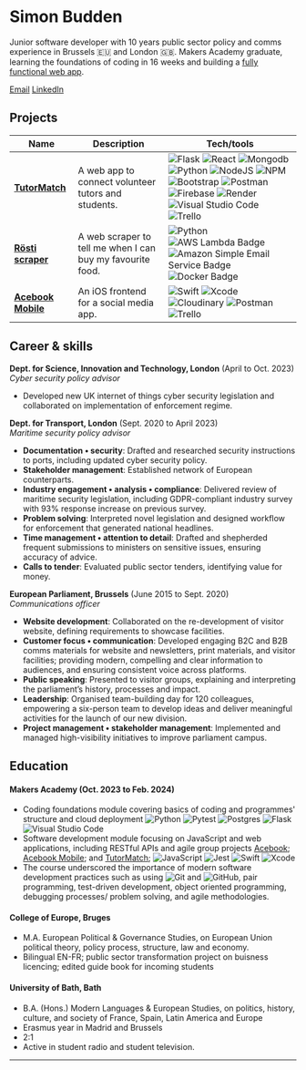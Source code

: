 # Simon Budden

Junior software developer with 10 years public sector policy and comms experience in Brussels 🇪🇺 and London 🇬🇧. Makers Academy graduate, learning the foundations of coding in 16 weeks and building a [fully functional web app](https://tutormatchfe.onrender.com/).

[Email](mailto:simon.budden@gmail.com) [LinkedIn](https://www.linkedin.com/in/simon-budden-0b280518/)

## Projects

| Name                         | Description       | Tech/tools        |
| ---------------------------- | ----------------- | ----------------- |
| [**TutorMatch**](https://github.com/KatBiel/TutorMatch) | A web app to connect volunteer tutors and students. | ![Flask](https://img.shields.io/badge/flask-%23000.svg?style=flat&logo=flask&logoColor=white) ![React](https://img.shields.io/badge/react-%2320232a.svg?style=flat&logo=react&logoColor=%2361DAFB) ![Mongodb](https://img.shields.io/badge/MongoDB-%231572B6.svg?style=flat&logo=mongodb&logoColor=white) ![Python](https://img.shields.io/badge/python-3670A0?style=flat&logo=python&logoColor=ffdd54) ![NodeJS](https://img.shields.io/badge/node.js-6DA55F?style=flat&logo=node.js&logoColor=white) ![NPM](https://img.shields.io/badge/NPM-%23000000.svg?style=flat&logo=npm&logoColor=white)  ![Bootstrap](https://img.shields.io/badge/bootstrap-%238511FA.svg?style=flat&logo=bootstrap&logoColor=white)	![Postman](https://img.shields.io/badge/Postman-FF6C37?style=flat&logo=postman&logoColor=white) ![Firebase](https://img.shields.io/badge/firebase-a08021?style=flat&logo=firebase&logoColor=ffcd34) ![Render](https://img.shields.io/badge/Render-%46E3B7.svg?style=flat&logo=render&logoColor=white) ![Visual Studio Code](https://img.shields.io/badge/Visual%20Studio%20Code-0078d7.svg?style=flat&logo=visual-studio-code&logoColor=white) ![Trello](https://img.shields.io/badge/Trello-%23026AA7.svg?style=flat&logo=Trello&logoColor=white)|
| [**Rösti scraper**](https://github.com/fantastito/new_rosti_scraper) | A web scraper to tell me when I can buy my favourite food. | ![Python](https://img.shields.io/badge/python-3670A0?style=flat&logo=python&logoColor=ffdd54) ![AWS Lambda Badge](https://img.shields.io/badge/AWS%20Lambda-F90?logo=awslambda&logoColor=fff&style=flat) ![Amazon Simple Email Service Badge](https://img.shields.io/badge/Amazon%20Simple%20Email%20Service-DD344C?logo=amazonsimpleemailservice&logoColor=fff&style=flat) ![Docker Badge](https://img.shields.io/badge/Docker-2496ED?logo=docker&logoColor=fff&style=flat)|
| [**Acebook Mobile**](https://github.com/fantastito/Acebook-Mobile) | An iOS frontend for a social media app. | ![Swift](https://img.shields.io/badge/swift-F54A2A?style=flat&logo=swift&logoColor=white) ![Xcode](https://img.shields.io/badge/Xcode-007ACC?style=flat&logo=Xcode&logoColor=white) ![Cloudinary](https://img.shields.io/badge/Cloudinary-0D9AFF?style=flat&logo=Cloudinary&logoColor=white) ![Postman](https://img.shields.io/badge/Postman-FF6C37?style=flat&logo=postman&logoColor=white) ![Trello](https://img.shields.io/badge/Trello-%23026AA7.svg?style=flat&logo=Trello&logoColor=white) |

## Career & skills

**Dept. for Science, Innovation and Technology, London** (April to Oct. 2023)  
_Cyber security policy advisor_

- Developed new UK internet of things cyber security legislation and collaborated on implementation of enforcement regime.

**Dept. for Transport, London** (Sept. 2020 to April 2023)  
_Maritime security policy advisor_

- **Documentation • security**: Drafted and researched security instructions to ports, including updated cyber security policy.
- **Stakeholder management**: Established network of European counterparts.
- **Industry engagement • analysis • compliance**: Delivered review of maritime security legislation, including GDPR-compliant industry survey with 93% response increase on previous survey.
- **Problem solving**: Interpreted novel legislation and designed workflow for enforcement that generated national headlines.
- **Time management • attention to detail**: Drafted and shepherded frequent submissions to ministers on sensitive issues, ensuring accuracy of advice.
- **Calls to tender**: Evaluated public sector tenders, identifying value for money.

**European Parliament, Brussels** (June 2015 to Sept. 2020)  
_Communications officer_

- **Website development**: Collaborated on the re-development of visitor website, defining requirements to showcase facilities.
- **Customer focus • communication**: Developed engaging B2C and B2B comms materials for website and newsletters, print materials, and visitor facilities; providing modern, compelling and clear information to audiences, and ensuring consistent voice across platforms.
- **Public speaking**: Presented to visitor groups, explaining and interpreting the parliament’s history, processes and impact.
- **Leadership**: Organised team-building day for 120 colleagues, empowering a six-person team to develop ideas and deliver meaningful activities for the launch of our new division.
- **Project management • stakeholder management**: Implemented and managed high-visibility initiatives to improve parliament campus.

## Education

#### Makers Academy (Oct. 2023 to Feb. 2024)
- Coding foundations module covering basics of coding and programmes' structure and cloud deployment ![Python](https://img.shields.io/badge/python-3670A0?style=flat&logo=python&logoColor=ffdd54) ![Pytest](https://img.shields.io/badge/pytest-009fe3.svg?style=flat&logo=pytest&logoColor=white) ![Postgres](https://img.shields.io/badge/postgres-%23316192.svg?style=flat&logo=postgresql&logoColor=white) ![Flask](https://img.shields.io/badge/flask-%23000.svg?style=flat&logo=flask&logoColor=white) ![Visual Studio Code](https://img.shields.io/badge/Visual%20Studio%20Code-0078d7.svg?style=flat&logo=visual-studio-code&logoColor=white)
- Software development module focusing on JavaScript and web applications, including RESTful APIs and agile group projects  [Acebook](https://github.com/fantastito/Acebook); [Acebook Mobile](https://github.com/fantastito/Acebook-Mobile); and [TutorMatch](https://github.com/KatBiel/TutorMatch); ![JavaScript](https://img.shields.io/badge/javascript-%23323330.svg?style=flat&logo=javascript&logoColor=%23F7DF1E) ![Jest](https://img.shields.io/badge/-jest-%23C21325?style=flat&logo=jest&logoColor=white) ![Swift](https://img.shields.io/badge/swift-F54A2A?style=flat&logo=swift&logoColor=white) ![Xcode](https://img.shields.io/badge/Xcode-007ACC?style=flat&logo=Xcode&logoColor=white)
- The course underscored the importance of modern software development practices such as using ![Git](https://img.shields.io/badge/git-%23F05033.svg?style=flat&logo=git&logoColor=white) and ![GitHub](https://img.shields.io/badge/github-%23121011.svg?style=fflat&logo=github&logoColor=white), pair programming, test-driven development, object oriented programming, debugging processes/ problem solving, and agile methodologies.

#### College of Europe, Bruges

- M.A. European Political & Governance Studies, on European Union political theory, policy process, structure, law and economy.
- Bilingual EN-FR; public sector transformation project on buisness licencing; edited guide book for incoming students

#### University of Bath, Bath

- B.A. (Hons.) Modern Languages & European Studies, on politics, history, culture, and society of France, Spain, Latin America and Europe
- Erasmus year in Madrid and Brussels
- 2:1
- Active in student radio and student television.

---

<!-- Markdown badges https://github.com/Ileriayo/markdown-badges https://badges.pages.dev/ -->
